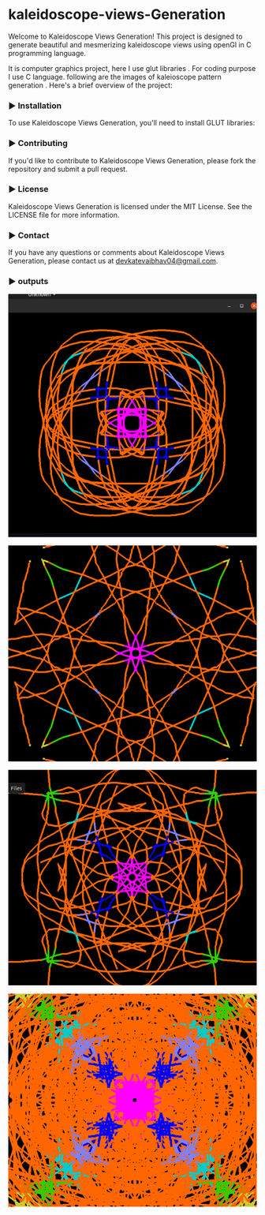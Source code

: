 # kaleidoscope-views-Generation

Welcome to Kaleidoscope Views Generation! This project is designed to generate beautiful and mesmerizing kaleidoscope views using openGl in C programming language.   


It is computer graphics project, here I use glut libraries . For coding purpose I use C language. following are the images of kaleioscope pattern generation .
Here's a brief overview of the project:

### ▶️ Installation
To use Kaleidoscope Views Generation, you'll need to install GLUT libraries:

### ▶️ Contributing
If you'd like to contribute to Kaleidoscope Views Generation, please fork the repository and submit a pull request.

### ▶️ License
Kaleidoscope Views Generation is licensed under the MIT License. See the LICENSE file for more information.

### ▶️ Contact
If you have any questions or comments about Kaleidoscope Views Generation, please contact us at devkatevaibhav04@gmail.com.

### ▶️ outputs  

![1](1.png)  

![2](2.png)  

![3](3.png)  

![4](4.png)


